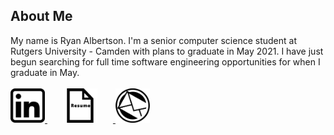 ## About Me

My name is Ryan Albertson. I'm a senior computer science student at Rutgers University - Camden with plans to graduate in May 2021.
I have just begun searching for full time software engineering opportunities for when I graduate in May.
<br> <br>
<a href="https://www.linkedin.com/in/ryanalbertson1"> <img src="./resources/icons/linkedInIcon.png" width="55" height="55"> </a>
<a href="https://drive.google.com/file/d/1XQc_ji346fFnSC3EkjSr4knQrcSTvSkh/view?usp=sharing"> <img src="./resources/icons/resumeIcon.png" width="55" height="55" Hspace=25> </a>
<a href="https://github.com/ryanalbertson/ryanalbertson/blob/main/myEmail.md"> <img src="./resources/icons/emailIcon.png" width="55" height="55"> </a>
